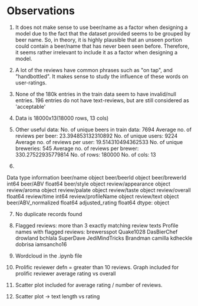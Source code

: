 # Observations

1. It does not make sense to use beer/name as a factor when designing a model due to the fact that the dataset provided seems to be grouped by beer name. So, in theory, it is highly plausible that an unseen portion could contain a beer/name that has never been seen before. Therefore, it seems rather irrelevant to include it as a factor when designing a model.

2. A lot of the reviews have common phrases such as "on tap", and "handbottled". It makes sense to study the influence of these words on user-ratings.

3. None of the 180k entries in the train data seem to have invalid/null entries. 196 entries do not have text-reviews, but are still considered as 'acceptable'

4. Data is 18000x13(18000 rows, 13 cols)

5. Other useful data:
No. of unique beers in train data: 7694
Average no. of reviews per beer: 23.394853132310892
No. of unique users: 9224
Average no. of reviews per user: 19.514310494362533
No. of unique breweries: 545
Average no. of reviews per brewer: 330.27522935779814
No. of rows: 180000
No. of cols: 13

6. 
Data type information
beer/name               object
beer/beerId             object
beer/brewerId            int64
beer/ABV               float64
beer/style              object
review/appearance       object
review/aroma            object
review/palate           object
review/taste            object
review/overall         float64
review/time              int64
review/profileName      object
review/text             object
beer/ABV_normalized    float64
adjusted_rating        float64
dtype: object

7. No duplicate records found

8. Flagged reviews: more than 3 exactly matching review texts
Profile names with flagged reviews:
brewersspot
Quake1028
DasBierChef
drowland
bchlala
SuperDave
JediMindTricks
Brandman
camilla
kdheckle
dobrisa
iamsancho16

9. Wordcloud in the .ipynb file

10. Prolific reviewer defn = greater than 10 reviews. Graph included for prolific reviewer average rating vs overall

11. Scatter plot included for average rating / number of reviews.

12. Scatter plot -> text length vs rating

